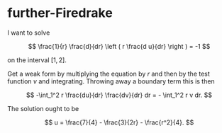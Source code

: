 # further-Firedrake

I want to solve

$$
\frac{1}{r} \frac{d}{dr} \left ( r \frac{d u}{dr} \right ) = -1
$$

on the interval $[1,2]$.

Get a weak form by multiplying the equation by $r$ and then by the test function $v$ and integrating.  Throwing away a boundary term this is then

$$
-\int_1^2 r \frac{du}{dr} \frac{dv}{dr} dr = - \int_1^2 r v dr.
$$

The solution ought to be

$$
u = \frac{7}{4} - \frac{3}{2r} - \frac{r^2}{4}.
$$
